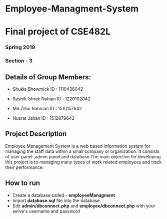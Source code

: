 


# Employee-Managment-System

# Final project of CSE482L 


### Spring 2019
### Section - 3


## Details of Group Members:

 - Shukla Bhowmick
 ID : 1110436042

 - Rashik Ishrak Nahian 
ID : 1220102042 
 - Md.Zillur Rahman
ID : 1510157642
 - Nusrat Jahan 
ID : 1512879642

## Project Description 

Employee Management System is a web based information system for managing the staff data within a small company or organization. It consists of user panel ,admin panel and database.The main objective for developing this project is to managing many types of work related employees and track their performance.

## How to run

 - Create a database called - **employeeManagment**
 - Import **database.sql** file into the database.
 - Edit **admin/dbconnect.php** and **employee/dbconnect.php** with your serve's username and password
